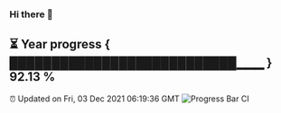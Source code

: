 ### Hi there 👋
⏳ Year progress { ███████████████████████████▁▁▁ } 92.13 %
---
⏰ Updated on Fri, 03 Dec 2021 06:19:36 GMT
![Progress Bar CI](https://github.com/liununu/liununu/workflows/Progress%20Bar%20CI/badge.svg)

